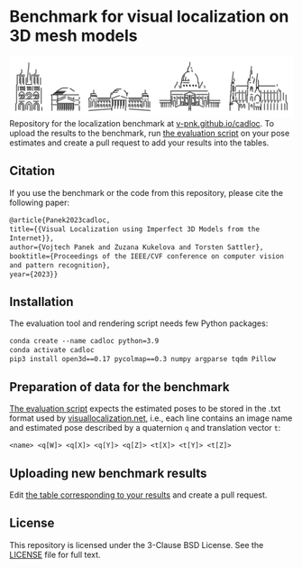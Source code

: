 # Benchmark for visual localization on 3D mesh models
![Teaser image](teaser.svg)
Repository for the localization benchmark at [v-pnk.github.io/cadloc](https://v-pnk.github.io/cadloc/). To upload the results to the benchmark, run [the evaluation script](https://github.com/v-pnk/cadloc/blob/main/evaluate_dcre.py) on your pose estimates and create a pull request to add your results into the tables.

## Citation
If you use the benchmark or the code from this repository, please cite the following paper:
```
@article{Panek2023cadloc,
title={{Visual Localization using Imperfect 3D Models from the Internet}},
author={Vojtech Panek and Zuzana Kukelova and Torsten Sattler},
booktitle={Proceedings of the IEEE/CVF conference on computer vision and pattern recognition},
year={2023}}
```

## Installation
The evaluation tool and rendering script needs few Python packages:
```
conda create --name cadloc python=3.9
conda activate cadloc
pip3 install open3d==0.17 pycolmap==0.3 numpy argparse tqdm Pillow
```
## Preparation of data for the benchmark
[The evaluation script](https://github.com/v-pnk/cadloc/blob/main/evaluate_dcre.py) expects the estimated poses to be stored in the .txt format used by [visuallocalization.net](https://www.visuallocalization.net/), i.e., each line contains an image name and estimated pose described by a quaternion `q` and translation vector `t`:
```
<name> <q[W]> <q[X]> <q[Y]> <q[Z]> <t[X]> <t[Y]> <t[Z]>
```

## Uploading new benchmark results
Edit [the table corresponding to your results](https://github.com/v-pnk/cadloc/tree/main/docs/tables) and create a pull request.

## License
This repository is licensed under the 3-Clause BSD License. See the [LICENSE](https://github.com/v-pnk/cadloc/blob/main/LICENSE) file for full text.
